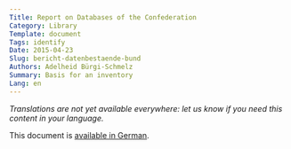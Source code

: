 ```yaml
---
Title: Report on Databases of the Confederation
Category: Library
Template: document
Tags: identify
Date: 2015-04-23
Slug: bericht-datenbestaende-bund
Authors: Adelheid Bürgi-Schmelz
Summary: Basis for an inventory
Lang: en
---
```


<em>Translations are not yet available everywhere: let us know if you need this content in your language.</em>

This document is [available in German](/de/library/bericht-datenbestaende-bund).
